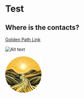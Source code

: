 # Test 
## Where is the contacts?

[Golden Path Link](aka.ms/gp4edu)

![Alt text](https://assets.digitalocean.com/articles/alligator/boo.svg "a the again title")

![Golden path Logo](/Images/GPLogo.png)